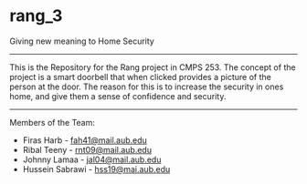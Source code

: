 # rang_3
Giving new meaning to Home Security

----------------------------------------------------

This is the Repository for the Rang project in CMPS 253.
The concept of the project is a smart doorbell that when clicked provides a picture of the person at the door.
The reason for this is to increase the security in ones home, and give them a sense of confidence and security.

---

Members of the Team:
  * Firas Harb - fah41@mail.aub.edu
  * Ribal Teeny - rnt09@mail.aub.edu
  * Johnny Lamaa - jal04@mail.aub.edu
  * Hussein Sabrawi - hss19@mai.aub.edu
